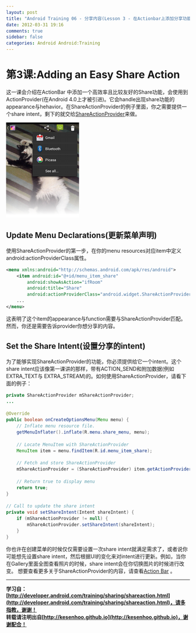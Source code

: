 ```yaml
---
layout: post
title: "Android Training 06 - 分享内容(Lesson 3 - 在Actionbar上添加分享功能)"
date: 2012-03-31 19:16
comments: true
sidebar: false
categories: Android Android:Training
---
```


# 第3课:Adding an Easy Share Action
这一课会介绍在ActionBar 中添加一个高效率且比较友好的Share功能，会使用到ActionProvider(在Android 4.0上才被引进)。它会handle出现share功能的appearance与hehavior。在ShareActionProvider的例子里面，你之需要提供一个share intent，剩下的就交给[ShareActionProvider](https://developer.android.com/reference/android/widget/ShareActionProvider.html)来做。

![actionbar-shareaction.png](/images/articles/actionbar-shareaction.png "Figure 1. The ShareActionProvider in the Gallery app.")

<!-- more -->

## Update Menu Declarations(更新菜单声明)
使用ShareActionProvider的第一步，在你的menu resources对应item中定义android:actionProviderClass属性。
```xml
<menu xmlns:android="http://schemas.android.com/apk/res/android">
    <item android:id="@+id/menu_item_share"
        android:showAsAction="ifRoom"  
        android:title="Share"  
        android:actionProviderClass="android.widget.ShareActionProvider" />  
    ...
</menu>
```
这表明了这个item的appearance与function需要与ShareActionProvider匹配。然而，你还是需要告诉provider你想分享的内容。

## Set the Share Intent(设置分享的intent)
为了能够实现ShareActionProvider的功能，你必须提供给它一个intent。这个share intent应该像第一课讲的那样，带有ACTION_SEND和附加数据(例如EXTRA_TEXT与 EXTRA_STREAM)的。如何使用ShareActionProvider，请看下面的例子：
```java
private ShareActionProvider mShareActionProvider;  
...  
  
@Override  
public boolean onCreateOptionsMenu(Menu menu) {  
    // Inflate menu resource file.  
    getMenuInflater().inflate(R.menu.share_menu, menu);  
  
    // Locate MenuItem with ShareActionProvider  
    MenuItem item = menu.findItem(R.id.menu_item_share);  
  
    // Fetch and store ShareActionProvider  
    mShareActionProvider = (ShareActionProvider) item.getActionProvider();  
  
    // Return true to display menu  
    return true;  
}  
  
// Call to update the share intent  
private void setShareIntent(Intent shareIntent) {  
    if (mShareActionProvider != null) {  
        mShareActionProvider.setShareIntent(shareIntent);  
    }  
}  
```
你也许在创建菜单的时候仅仅需要设置一次share intent就满足需求了，或者说你可能想先设置share intent，然后根据UI的变化来对intent进行更新。例如，当你在Gallery里面全图查看照片的时候，share intent会在你切换图片的时候进行改变。
想要查看更多关于ShareActionProvider的内容，请查看[Action Bar](https://developer.android.com/guide/topics/ui/actionbar.html#ActionProvider) 。

*********************************
**学习自：[http://developer.android.com/training/sharing/shareaction.html](http://developer.android.com/training/sharing/shareaction.html)，请多指教，谢谢！**  
**转载请注明出自[http://kesenhoo.github.io](http://kesenhoo.github.io)，谢谢配合！**






